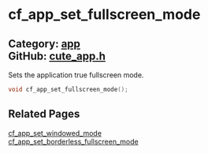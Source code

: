 [//]: # (This file is automatically generated by Cute Framework's docs parser.)
[//]: # (Do not edit this file by hand!)
[//]: # (See: https://github.com/RandyGaul/cute_framework/blob/master/samples/docs_parser.cpp)
[](../header.md ':include')

# cf_app_set_fullscreen_mode

Category: [app](/api_reference?id=app)  
GitHub: [cute_app.h](https://github.com/RandyGaul/cute_framework/blob/master/include/cute_app.h)  
---

Sets the application true fullscreen mode.

```cpp
void cf_app_set_fullscreen_mode();
```

## Related Pages

[cf_app_set_windowed_mode](/app/cf_app_set_windowed_mode.md)  
[cf_app_set_borderless_fullscreen_mode](/app/cf_app_set_borderless_fullscreen_mode.md)  

